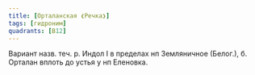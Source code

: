 ```yaml
---
title: [Орталанская ❮Речка❯]
tags: [гидроним]
quadrants: [В12]
---
```


Вариант назв. теч. р. Индол I в пределах нп Земляничное (Белог.), б. Орталан
вплоть до устья у нп Еленовка.
